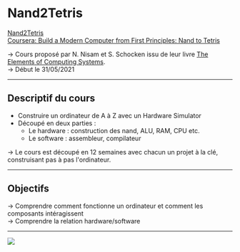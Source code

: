 # Nand2Tetris
[Nand2Tetris](https://www.nand2tetris.org/)  
[Coursera: Build a Modern Computer from First Principles: Nand to Tetris](https://www.coursera.org/learn/build-a-computer)  

-> Cours proposé par N. Nisam et S. Schocken issu de leur livre [The Elements of Computing Systems](https://www.amazon.com/Elements-Computing-Systems-Building-Principles/dp/0262640686).  
-> Début le 31/05/2021  
***
## Descriptif du cours
* Construire un ordinateur de A à Z avec un Hardware Simulator
* Découpé en deux parties : 
  * Le hardware : construction des nand, ALU, RAM, CPU etc.
  * Le software : assembleur, compilateur  

-> Le cours est découpé en 12 semaines avec chacun un projet à la clé, construisant pas à pas l'ordinateur.
***
## Objectifs 
-> Comprendre comment fonctionne un ordinateur et comment les composants intéragissent  
-> Comprendre la relation hardware/software  
***
![](https://camo.githubusercontent.com/a49d2f1fa5b8298684d739b6778458a0bf7151e8a67936cf12784624a7fd2961/68747470733a2f2f6d69726f2e6d656469756d2e636f6d2f6d61782f313430302f312a4d416571316a7a37584e705751654a497837553732512e706e67)



